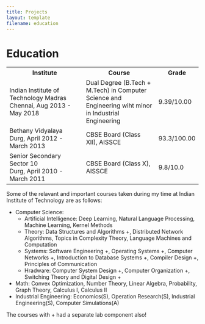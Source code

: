 ```yaml
---
title: Projects
layout: template
filename: education
--- 
```


# Education

<table width="100%" align="center" border="0" cellspacing="0">
         <tr>
                  <th width="46.5%">Institute</th>
                  <th width="43.5%">Course</th>
                  <th width="10%">Grade</th>
         </tr>
         <tr>
                  <td width="46.5%">Indian Institute of Technology Madras<br>Chennai, Aug 2013 - May 2018</td>
                  <td width="43.5%">Dual Degree (B.Tech + M.Tech) in Computer Science and Engineering wiht minor in Industrial Engineering</td>
                  <td width="10%">9.39/10.00</td>
         </tr>
         <tr>
                  <td width="46.5%">Bethany Vidyalaya<br>Durg, April 2012 - March 2013</td>
                  <td width="43.5%">CBSE Board (Class XII), AISSCE</td>
                  <td width="10%">93.3/100.00</td>
         </tr>
         <tr>
                  <td width="46.5%">Senior Secondary Sector 10<br>Durg, April 2010 - March 2011</td>
                  <td width="43.5%">CBSE Board (Class X), AISSCE</td>
                  <td width="10%">9.8/10.0</td>
         </tr>
</table>

Some of the relavant and important courses taken during my time at Indian Institute of Technology are as follows:

<ul>
         <li>Computer Science:
                  <ul>
                           <li>Artificial Intelligence: Deep Learning, Natural Language Processing, Machine Learning, Kernel Methods</li>
                           <li>Theory: Data Structures and Algorithms +, Distributed Network Algorithms, Topics in Complexity Theory, Language Machines and Computation</li>
                           <li>Systems: Software Engineering +, Operating Systems +, Computer Networks +, Introduction to
Database Systems +, Compiler Design +, Principles of Communication</li>
                           <li>Hradware: Computer System Design +, Computer Organization +, Switching
Theory and Digital Design +</li>
                  </ul></li>
         <li>Math: Convex Optimization, Number Theory, Linear Algebra, Probability, Graph Theory, Calculus I, Calculus II</li>
         <li>Industrial Engineering: Economics(S), Operation Research(S), Industrial Engineering(S), Computer Simulations(A)</li>
</ul>
The courses with + had a separate lab component also!
